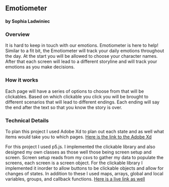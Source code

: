 ## Emotiometer
#### by Sophia Ladwiniec


### Overview
It is hard to keep in touch with our emotions. Emotiometer is here to help! Similar to a fit bit, the Emotiometer will track your daily emotions throughout the day. At the start you will be allowed to choose your character names. After that each screen will lead to a different storyline and will track your emotions as you make decisions. 


### How it works
Each page will have a series of options to choose from that will be clickables. Based on which clickable you click you will be brought to different scenarios that will lead to different endings. Each ending will say the end after the text so that you know the story is over. 

### Technical Details 
To plan this project I used Adobe Xd to plan out each state and as well what items would take you to which pages. 
[Here is the link to the Adobe Xd](https://xd.adobe.com/view/157b0573-35d5-4bbc-86d6-5664e6c35729-4028/)

For this project I used p5.js. I implemented the clickable library and also designed my own classes as those well those being screen setup and screen. Screen setup reads from my csvs to gather my data to populate the screens, each screen is a screen object. For the clickable library I implemented it inorder to allow buttons to be clickable objects and allow for changes of states. In addition to these I used maps, arrays, global and local variables, groups, and callback functions. 
[Here is a live link as well](http://xarts.usfca.edu/~slladwiniec/Project03/) 
